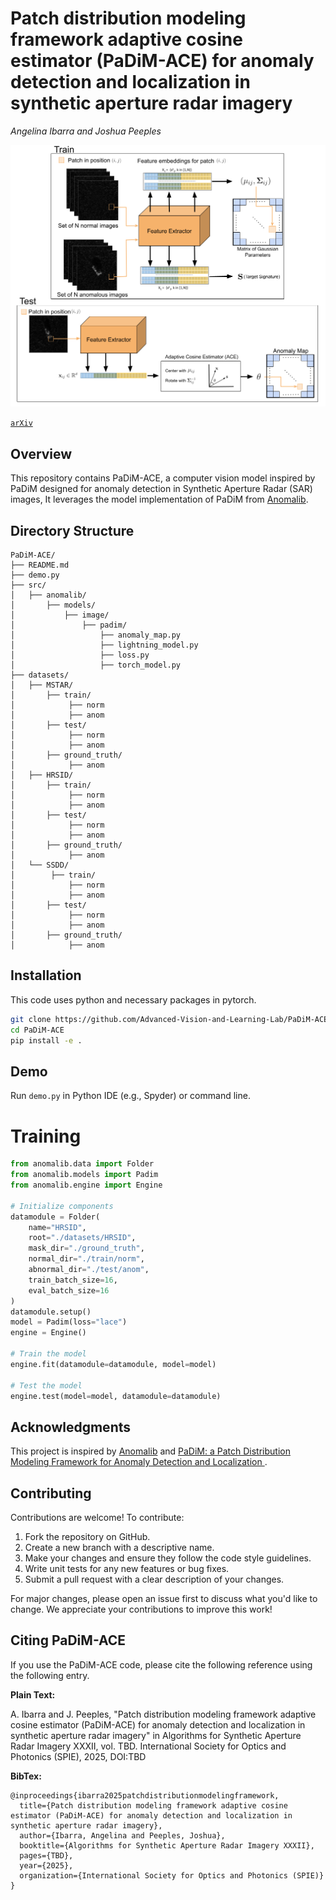 # Patch distribution modeling framework adaptive cosine estimator (PaDiM-ACE) for anomaly detection and localization in synthetic aperture radar imagery

_Angelina Ibarra and Joshua Peeples_

![Model Diagram](model_diagram.png)

[`arXiv`](https://arxiv.org/abs/2504.08049)

## Overview
This repository contains PaDiM-ACE, a computer vision model inspired by PaDiM designed for anomaly detection in Synthetic Aperture Radar (SAR) images, It leverages the model implementation of PaDiM from [Anomalib](https://anomalib.readthedocs.io/).

## Directory Structure
```
PaDiM-ACE/
├── README.md
├── demo.py 
├── src/
│   ├── anomalib/
│       ├── models/
│           ├── image/
│               ├── padim/
│                   ├── anomaly_map.py
│                   ├── lightning_model.py
│                   ├── loss.py
│                   ├── torch_model.py
├── datasets/
│   ├── MSTAR/
│       ├── train/
│            ├── norm
│            ├── anom
│       ├── test/
│            ├── norm
│            ├── anom
│       ├── ground_truth/
│            ├── anom 
│   ├── HRSID/
│       ├── train/
│            ├── norm
│            ├── anom
│       ├── test/
│            ├── norm
│            ├── anom
│       ├── ground_truth/
│            ├── anom
│   └── SSDD/ 
│        ├── train/
│            ├── norm
│            ├── anom
│       ├── test/
│            ├── norm
│            ├── anom
│       ├── ground_truth/
│            ├── anom
```

## Installation
This code uses python and necessary packages in pytorch.

```bash
git clone https://github.com/Advanced-Vision-and-Learning-Lab/PaDiM-ACE
cd PaDiM-ACE
pip install -e .
```
## Demo

Run `demo.py` in Python IDE (e.g., Spyder) or command line. 

# Training

```python
from anomalib.data import Folder
from anomalib.models import Padim
from anomalib.engine import Engine

# Initialize components
datamodule = Folder(
    name="HRSID",
    root="./datasets/HRSID",
    mask_dir="./ground_truth",
    normal_dir="./train/norm",
    abnormal_dir="./test/anom",
    train_batch_size=16,
    eval_batch_size=16
)
datamodule.setup()
model = Padim(loss="lace")
engine = Engine()

# Train the model
engine.fit(datamodule=datamodule, model=model)

# Test the model 
engine.test(model=model, datamodule=datamodule)
```


## Acknowledgments
This project is inspired by [Anomalib](https://anomalib.readthedocs.io/) and [PaDiM: a Patch Distribution Modeling Framework for Anomaly Detection and Localization
](https://arxiv.org/abs/2011.08785).

## Contributing
Contributions are welcome! To contribute:
1. Fork the repository on GitHub.
2. Create a new branch with a descriptive name.
3. Make your changes and ensure they follow the code style guidelines.
4. Write unit tests for any new features or bug fixes.
5. Submit a pull request with a clear description of your changes.

For major changes, please open an issue first to discuss what you'd like to change. We appreciate your contributions to improve this work!

## Citing PaDiM-ACE

If you use the PaDiM-ACE code, please cite the following reference using the following entry.

**Plain Text:**

A. Ibarra and J. Peeples, "Patch distribution modeling framework adaptive cosine estimator (PaDiM-ACE) for anomaly detection and localization in synthetic aperture radar imagery" in Algorithms for Synthetic Aperture Radar Imagery XXXII, vol. TBD. International Society for Optics and Photonics (SPIE), 2025, DOI:TBD

**BibTex:**

```
@inproceedings{ibarra2025patchdistributionmodelingframework,
  title={Patch distribution modeling framework adaptive cosine estimator (PaDiM-ACE) for anomaly detection and localization in synthetic aperture radar imagery},
  author={Ibarra, Angelina and Peeples, Joshua},
  booktitle={Algorithms for Synthetic Aperture Radar Imagery XXXII},
  pages={TBD},
  year={2025},
  organization={International Society for Optics and Photonics (SPIE)}
}
```